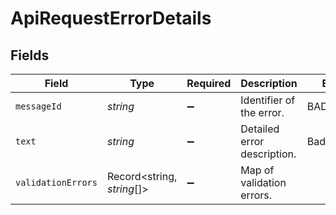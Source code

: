 # ApiRequestErrorDetails


## Fields

| Field                       | Type                        | Required                    | Description                 | Example                     |
| --------------------------- | --------------------------- | --------------------------- | --------------------------- | --------------------------- |
| `messageId`                 | *string*                    | :heavy_minus_sign:          | Identifier of the error.    | BAD_REQUEST                 |
| `text`                      | *string*                    | :heavy_minus_sign:          | Detailed error description. | Bad request                 |
| `validationErrors`          | Record<string, *string*[]>  | :heavy_minus_sign:          | Map of validation errors.   |                             |